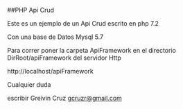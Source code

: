 ##PHP Api Crud

Este es un ejemplo de un Api Crud escrito en php 7.2

Con una base de Datos Mysql 5.7

Para correr poner la carpeta ApiFramework en el directorio DirRoot/apiFramework del servidor Http

http://localhost/apiFramework

Cualquier duda 

escribir Greivin Cruz <gcruzr@gmail.com>